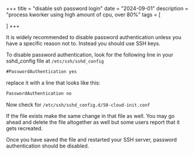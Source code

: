 +++
title = "disable ssh password login"
date = "2024-09-01"
description = "process kworker using high amount of cpu, over 80%"
tags = [

]
+++

It is widely recommended to disable password authentication unless you have a specific reason not to. Instead you should use SSH keys.

To disable password authentication, look for the following line in your sshd_config file at `/etc/ssh/sshd_config`

```html
#PasswordAuthentication yes
```

replace it with a line that looks like this:

```html
PasswordAuthentication no
```

Now check for `/etc/ssh/sshd_config.d/50-cloud-init.conf`

If the file exists make the same change in that file as well. You may go ahead and delete the file altogether as well but some users report that it gets recreated.

Once you have saved the file and restarted your SSH server, password authentication should be disabled.
